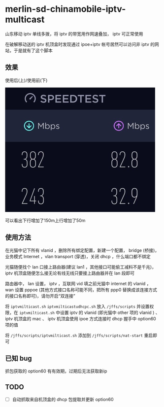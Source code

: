 # merlin-sd-chinamobile-iptv-multicast

山东移动 iptv 单线多拨，将 iptv 的带宽用作网速叠加， iptv 可正常使用

在破解移动送的 iptv 机顶盒时发现通过 ipoe+iptv 帐号居然可以访问非 iptv 的网站，于是就有了这个脚本

## 效果

使用后(上)/使用前(下)

![](https://raw.githubusercontent.com/rhjdvsgsgks/merlin-sd-chinamobile-iptv-multicast/master/Screenshot.png)

可以看出下行增加了150m上行增加了50m

## 使用方法

在光猫中记下所有 vlanid ，删除所有绑定配置，新建一个配置， bridge (桥接)，业务模式 Internet ，vlan transport (穿透)，关闭 dhcp ，什么端口都不绑定

光猫随便找个 lan 口接上路由器(建议 lan1 ，其他接口可能偷工减料不是千兆)， iptv 机顶盒随便怎么接无论有线无线只要接上路由器并在 lan 段即可

路由器中， lan 设置， iptv ，互联网 vid 填之前光猫中 internet 的 vlanid ， wan 设置 pppoe (其他方式接口名称可能不同，把所有 ppp0 替换成该连接方式的接口名称即可)，请勿开启“双连接”

将 `iptvmilticast.sh` `iptvmilticastudhcpc.sh` 放入 `/jffs/scripts` 并设置权限，在 `iptvmilticast.sh` 中设置 iptv 的 vlanid (即光猫中 other 项的 vlanid ) 、 iptv 机顶盒的 mac 、 iptv 机顶盒使用 ipoe 方式连接时 dhcp 握手中 option60 项的值

将 `/jffs/scripts/iptvmilticast.sh` 添加到 `/jffs/scripts/nat-start` 重启即可

## 已知 bug

抓包获取的 option60 有有效期，过期后无法获取新ip

## TODO

- [ ] 自动抓取来自机顶盒的 dhcp 包提取并更新 option60
